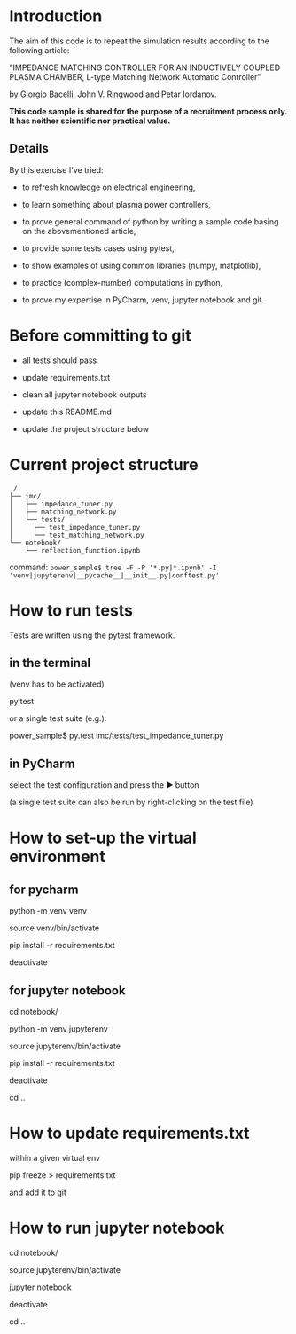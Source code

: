 # Introduction

The aim of this code is to repeat the simulation results according to the following article:

"IMPEDANCE MATCHING CONTROLLER FOR AN INDUCTIVELY COUPLED PLASMA CHAMBER, L-type Matching Network Automatic Controller"

by Giorgio Bacelli, John V. Ringwood and Petar Iordanov.

**This code sample is shared for the purpose of a recruitment process only. It has neither scientific nor practical value.**

## Details

By this exercise I've tried:

  - to refresh knowledge on electrical engineering,

  - to learn something about plasma power controllers,

  - to prove general command of python by writing a sample code basing on the abovementioned article,

  - to provide some tests cases using pytest,

  - to show examples of using common libraries (numpy, matplotlib),

  - to practice (complex-number) computations in python,

  - to prove my expertise in PyCharm, venv, jupyter notebook and git.

# Before committing to git

  - all tests should pass

  - update requirements.txt

  - clean all jupyter notebook outputs

  - update this README.md

  - update the project structure below

# Current project structure
```
./
├── imc/
│   ├── impedance_tuner.py
│   ├── matching_network.py
│   └── tests/
│     ├── test_impedance_tuner.py
│     └── test_matching_network.py
└── notebook/
    └── reflection_function.ipynb
```
command: ```power_sample$ tree -F -P '*.py|*.ipynb' -I 'venv|jupyterenv|__pycache__|__init__.py|conftest.py'```


# How to run tests

Tests are written using the pytest framework.

## in the terminal

  (venv has to be activated)

  py.test

  or a single test suite (e.g.):

  power_sample$ py.test imc/tests/test_impedance_tuner.py

## in PyCharm

  select the test configuration and press the ▶ button

  (a single test suite can also be run by right-clicking on the test file)

# How to set-up the virtual environment

## for pycharm

  python -m venv venv

  source venv/bin/activate

  pip install -r requirements.txt

  deactivate

## for jupyter notebook

  cd notebook/

  python -m venv jupyterenv

  source jupyterenv/bin/activate

  pip install -r requirements.txt

  deactivate

  cd ..

# How to update requirements.txt

  within a given virtual env

  pip freeze > requirements.txt

  and add it to git

# How to run jupyter notebook

  cd notebook/

  source jupyterenv/bin/activate

  jupyter notebook

  deactivate

  cd ..

